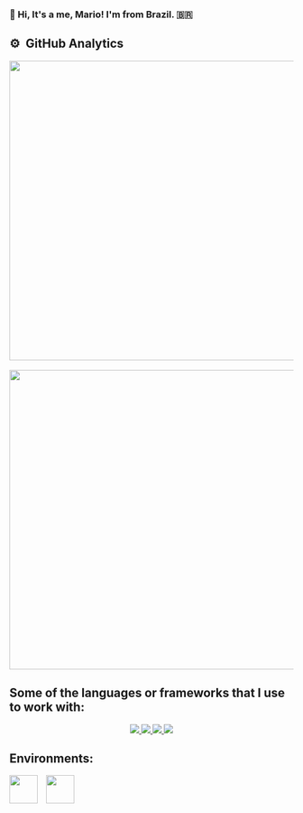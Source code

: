 ### 👋 Hi, It's a me, Mario! I'm from Brazil. 🇧🇷 

## ⚙️ &nbsp;GitHub Analytics
<div align="left" style="display: block">
 <img  width="530em" src="https://github-readme-stats.vercel.app/api?username=mariorobertobr&show_icons=true&theme=midnight-purple&count_private=true" /> &ensp;
 <img  width="530em" src="https://github-readme-stats.vercel.app/api/top-langs/?username=mariorobertobr&layout=compact&theme=midnight-purple&count_private=true" />
</div>

## Some of the languages or frameworks that I use to work with:

<p align="center">
  <a href="https://skillicons.dev">
    <img src="https://skillicons.dev/icons?i=ts,js,nodejs,react,tailwind,nextjs,nestjs,prisma,sass,vite,express,firebase" />
    <img src="https://skillicons.dev/icons?i=java,spring,hibernate,androidstudio, postgres,docker,mongodb,heroku,gradle" />
    <img src="https://skillicons.dev/icons?i=py,tensorflow,django,c" />
      <img src="https://skillicons.dev/icons?i=vscode,idea" />
  </a>
</p>

## Environments: <br>
<div>
  <img height= "50" width= "50" src="https://cdn.jsdelivr.net/gh/devicons/devicon/icons/vscode/vscode-original-wordmark.svg" />  &ensp;
  <img height= "50" width= "50" src="https://cdn.jsdelivr.net/gh/devicons/devicon/icons/jupyter/jupyter-original-wordmark.svg" />  &ensp;
</div>

 

